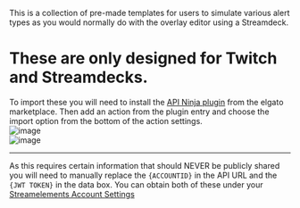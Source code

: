 This is a collection of pre-made templates for users to simulate various alert types as you would normally do with the overlay editor using a Streamdeck.


# These are only designed for Twitch and Streamdecks.


To import these you will need to install the [API Ninja plugin](https://marketplace.elgato.com/product/api-ninja-fd59edeb-e7e5-412f-91ef-304c3e03f035) from the elgato marketplace.
Then add an action from the plugin entry and choose the import option from the bottom of the action settings.  
![image](https://github.com/user-attachments/assets/bbeee930-0433-4543-8b6b-08cbfbb63e23)  
![image](https://github.com/user-attachments/assets/eee71d9d-6b67-4a3e-be39-57a802e081ef)




__________________
As this requires certain information that should NEVER be publicly shared you will need to manually replace the `{ACCOUNTID}` in the API URL and the `{JWT TOKEN}` in the data box. You can obtain both of these under your [Streamelements Account Settings](https://streamelements.com/dashboard/account/channels)
